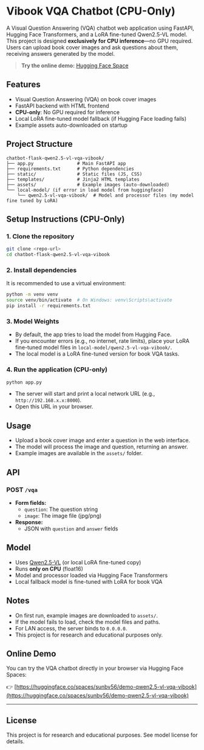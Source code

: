 # Vibook VQA Chatbot (CPU-Only)

A Visual Question Answering (VQA) chatbot web application using FastAPI, Hugging Face Transformers, and a LoRA fine-tuned Qwen2.5-VL model. This project is designed **exclusively for CPU inference**—no GPU required. Users can upload book cover images and ask questions about them, receiving answers generated by the model.

> **Try the online demo:** [Hugging Face Space](https://huggingface.co/spaces/sunbv56/demo-qwen2.5-vl-vqa-vibook)

## Features
- Visual Question Answering (VQA) on book cover images
- FastAPI backend with HTML frontend
- **CPU-only**: No GPU required for inference
- Local LoRA fine-tuned model fallback (if Hugging Face loading fails)
- Example assets auto-downloaded on startup

## Project Structure
```
chatbot-flask-qwen2.5-vl-vqa-vibook/
├── app.py                # Main FastAPI app
├── requirements.txt      # Python dependencies
├── static/               # Static files (JS, CSS)
├── templates/            # Jinja2 HTML templates
├── assets/               # Example images (auto-downloaded)
└── local-model/ (if error in load model from huggingface)
    └── qwen2.5-vl-vqa-vibook/  # Model and processor files (my model fine tuned by LoRA)
```

## Setup Instructions (CPU-Only)

### 1. Clone the repository
```bash
git clone <repo-url>
cd chatbot-flask-qwen2.5-vl-vqa-vibook
```

### 2. Install dependencies
It is recommended to use a virtual environment:
```bash
python -m venv venv
source venv/bin/activate  # On Windows: venv\Scripts\activate
pip install -r requirements.txt
```

### 3. Model Weights
- By default, the app tries to load the model from Hugging Face.
- If you encounter errors (e.g., no internet, rate limits), place your LoRA fine-tuned model files in `local-model/qwen2.5-vl-vqa-vibook/`.
- The local model is a LoRA fine-tuned version for book VQA tasks.

### 4. Run the application (CPU-only)
```bash
python app.py
```
- The server will start and print a local network URL (e.g., `http://192.168.x.x:8000`).
- Open this URL in your browser.

## Usage
- Upload a book cover image and enter a question in the web interface.
- The model will process the image and question, returning an answer.
- Example images are available in the `assets/` folder.

## API
### POST `/vqa`
- **Form fields:**
  - `question`: The question string
  - `image`: The image file (jpg/png)
- **Response:**
  - JSON with `question` and `answer` fields

## Model
- Uses [Qwen2.5-VL](https://huggingface.co/sunbv56/qwen2.5-vl-vqa-vibook) (or local LoRA fine-tuned copy)
- Runs **only on CPU** (float16)
- Model and processor loaded via Hugging Face Transformers
- Local fallback model is fine-tuned with LoRA for book VQA

## Notes
- On first run, example images are downloaded to `assets/`.
- If the model fails to load, check the model files and paths.
- For LAN access, the server binds to `0.0.0.0`.
- This project is for research and educational purposes only.

## Online Demo
You can try the VQA chatbot directly in your browser via Hugging Face Spaces:

👉 [https://huggingface.co/spaces/sunbv56/demo-qwen2.5-vl-vqa-vibook](https://huggingface.co/spaces/sunbv56/demo-qwen2.5-vl-vqa-vibook)

---

## License
This project is for research and educational purposes. See model license for details. 